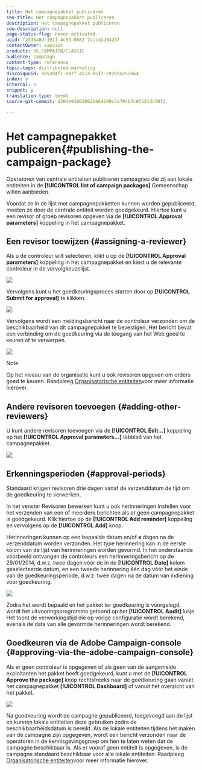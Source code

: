 ```yaml
---
title: Het campagnepakket publiceren
seo-title: Het campagnepakket publiceren
description: Het campagnepakket publiceren
seo-description: null
page-status-flag: never-activated
uuid: f2d35a8d-191f-4c53-8682-7ccce2a94257
contentOwner: sauviat
products: SG_CAMPAIGN/CLASSIC
audience: campaign
content-type: reference
topic-tags: distributed-marketing
discoiquuid: 8653d4fc-e47f-451a-95f2-c9209a252664
index: y
internal: n
snippet: y
translation-type: tm+mt
source-git-commit: d30de91002862b664249c5a704b7c0f521dd30f2

---
```



# Het campagnepakket publiceren{#publishing-the-campaign-package}

Operatoren van centrale entiteiten publiceren campagnes die zij aan lokale entiteiten in de **[!UICONTROL list of campaign packages]** Gemeenschap willen aanbieden.

Voordat ze in de lijst met campagnepakketten kunnen worden gepubliceerd, moeten ze door de centrale entiteit worden goedgekeurd. Hiertoe kunt u een revisor of groep revisoren opgeven via de **[!UICONTROL Approval parameters]** koppeling in het campagnepakket.

## Een revisor toewijzen {#assigning-a-reviewer}

Als u de controleur wilt selecteren, klikt u op de **[!UICONTROL Approval parameters]** koppeling in het campagnepakket en kiest u de relevante controleur in de vervolgkeuzelijst.

![](assets/s_advuser_mkg_dist_define_valid.png)

Vervolgens kunt u het goedkeuringsproces starten door op **[!UICONTROL Submit for approval]** te klikken.

![](assets/s_advuser_mkg_dist_valid_process.png)

Vervolgens wordt een meldingsbericht naar de controleur verzonden om de beschikbaarheid van dit campagnepakket te bevestigen. Het bericht bevat een verbinding om de goedkeuring via de toegang van het Web goed te keuren of te verwerpen.

![](assets/s_advuser_mkg_dist_valid_process1.png)

>[!NOTE]
>
>Op het niveau van de organisatie kunt u ook revisoren opgeven om orders goed te keuren. Raadpleeg [Organisatorische entiteiten](../../campaign/using/about-distributed-marketing.md#organizational-entities)voor meer informatie hierover.

## Andere revisoren toevoegen {#adding-other-reviewers}

U kunt andere revisoren toevoegen via de **[!UICONTROL Edit...]** koppeling op het **[!UICONTROL Approval parameters...]** tabblad van het campagnepakket.

![](assets/s_advuser_mkg_dist_select_op_valid.png)

## Erkenningsperioden {#approval-periods}

Standaard krijgen revisoren drie dagen vanaf de verzenddatum de tijd om de goedkeuring te verwerken.

In het venster Revisoren bewerken kunt u ook herinneringen instellen voor het verzenden van een of meerdere berichten als er geen campagnepakket is goedgekeurd. Klik hiertoe op de **[!UICONTROL Add reminder]** koppeling en vervolgens op de **[!UICONTROL Add]** knop.

Herinneringen kunnen op een bepaalde datum en/of **x** dagen na de verzenddatum worden verzonden. Het type herinnering kan in de eerste kolom van de lijst van herinneringen worden gevormd. In het onderstaande voorbeeld ontvangen de controleurs een herinneringsbericht op de 29/01/2014, d.w.z. twee dagen vóór de in de **[!UICONTROL Date]** kolom geselecteerde datum, en een tweede herinnering één dag vóór het einde van de goedkeuringsperiode, d.w.z. twee dagen na de datum van indiening voor goedkeuring.

![](assets/s_advuser_mkg_dist_reminder_planning.png)

Zodra het wordt bepaald en het pakket ter goedkeuring is voorgelegd, wordt het uitvoeringsprogramma getoond op het **[!UICONTROL Audit]** lusje. Het toont de verwerkingstijd die op vorige configuratie wordt berekend, evenals de data van alle gevormde herinneringen wordt berekend.

## Goedkeuren via de Adobe Campaign-console {#approving-via-the-adobe-campaign-console}

Als er geen controleur is opgegeven of als geen van de aangemelde exploitanten het pakket heeft goedgekeurd, kunt u met de **[!UICONTROL Approve the package]** knop rechtstreeks naar de goedkeuring gaan vanuit het campagnepakket **[!UICONTROL Dashboard]** of vanuit het overzicht van het pakket.

![](assets/s_advuser_mkg_dist_valid_button.png)

Na goedkeuring wordt de campagne gepubliceerd, toegevoegd aan de lijst en kunnen lokale entiteiten deze gebruiken zodra de beschikbaarheidsdatum is bereikt. Als de lokale entiteiten tijdens het maken van de campagne zijn opgegeven, wordt een bericht verzonden naar de operatoren in de kennisgevingsgroep om hen te laten weten dat de campagne beschikbaar is. Als er vooraf geen entiteit is opgegeven, is de campagne standaard beschikbaar voor alle lokale entiteiten. Raadpleeg [Organisatorische entiteiten](../../campaign/using/about-distributed-marketing.md#organizational-entities)voor meer informatie hierover.
